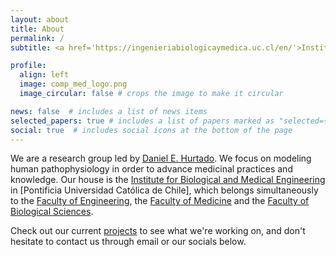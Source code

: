 ```yaml
---
layout: about
title: About
permalink: /
subtitle: <a href='https://ingenieriabiologicaymedica.uc.cl/en/'>Institute for Biological and Medical Engineering</a>

profile:
  align: left
  image: comp_med_logo.png
  image_circular: false # crops the image to make it circular

news: false  # includes a list of news items
selected_papers: true # includes a list of papers marked as "selected={true}"
social: true  # includes social icons at the bottom of the page
---
```


We are a research group led by [Daniel E. Hurtado](). We focus on modeling human pathophysiology in order to advance medicinal practices and knowledge. Our house is the [Institute for Biological and Medical Engineering]() in [Pontificia Universidad Católica de Chile], which belongs simultaneously to the [Faculty of Engineering](), the [Faculty of Medicine]() and the [Faculty of Biological Sciences]().

Check out our current [projects]() to see what we're working on, and don't hesitate to contact us through email or our socials below.
